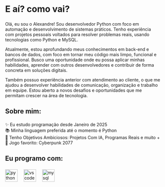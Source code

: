 <h1 align="left">E aí? como vai?</h1>

###

<p align="left">Olá, eu sou o Alexandre! Sou desenvolvedor Python com foco em automação e desenvolvimento de sistemas práticos. Tenho experiência com projetos pessoais voltados para resolver problemas reais, usando tecnologias como Python e MySQL. 

Atualmente, estou aprofundando meus conhecimentos em back-end e bancos de dados, com foco em tornar meu código mais limpo, funcional e profissional. Busco uma oportunidade onde eu possa aplicar minhas habilidades, aprender com outros desenvolvedores e contribuir de forma concreta em soluções digitais.

Também possuo experiência anterior com atendimento ao cliente, o que me ajudou a desenvolver habilidades de comunicação, organização e trabalho em equipe. Estou aberto a novos desafios e oportunidades que me permitam crescer na área de tecnologia.</p>

###

<h2 align="left">Sobre mim:</h2>

###

<p align="left">✨ Eu estudo programação desde Janeiro de 2025<br>📚 Minha linguagem preferida até o momento é Python<br>🎯 Tenho Objetivos Ambiciosos: Projetos Com IA, Programas Reais e muito +<br>🎲 Jogo favorito: Cyberpunk 2077</p>

###

<h2 align="left">Eu programo com:</h2>

###

<div align="left">
  <img src="https://cdn.jsdelivr.net/gh/devicons/devicon/icons/python/python-original.svg" height="40" alt="python logo"  />
  <img width="12" />
  <img src="https://cdn.jsdelivr.net/gh/devicons/devicon/icons/vscode/vscode-original.svg" height="40" alt="vscode logo"  />
  <img width="12" />
  <img src="https://cdn.jsdelivr.net/gh/devicons/devicon/icons/mysql/mysql-original.svg" height="40" alt="mysql logo"  />
</div>

###
